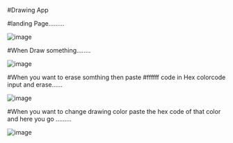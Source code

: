 #Drawing App

#landing Page.........

![image](https://user-images.githubusercontent.com/81670997/169639129-5cb35d07-e773-4c7a-9e57-7d021833ccaf.png)

#When Draw something........

![image](https://user-images.githubusercontent.com/81670997/169639188-1836f4b2-753f-4167-b53c-4ee54a766f46.png)

#When you want to erase somthing then paste #ffffff code in Hex colorcode input and erase......

![image](https://user-images.githubusercontent.com/81670997/169639250-8b1c723a-48a8-43de-985f-f0a621730e1a.png)

#When you want to change drawing color paste the hex code of that color and here you go .........

![image](https://user-images.githubusercontent.com/81670997/169639672-e224b9d1-8af6-450a-8bbf-b1e59052ceaf.png)

